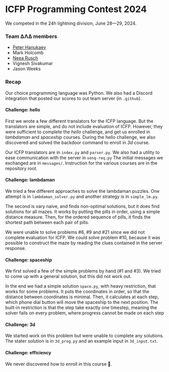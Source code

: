 # ICFP Programming Contest 2024 

We competed in the 24h lightning division, June 28—29, 2024.

### Team ΔΛΔ members

* [Peter Hanukaev](https://peterhanukaev.com/)
* Mark Holcomb
* [Neea Rusch](https://nkrusch.github.io/)
* Vignesh Sivakumar
* Jason Weeks

### Recap

Our choice programming language was Python.
We also had a Discord integration that posted our scores to out team server (in `.github`).

#### Challenge: hello

First we wrote a few different translators for the ICFP language.
But the translators are simple, and do not include evaluation of ICFP.
However, they were sufficient to complete the _hello_ challenge, and get us enrolled in _lambdaman_ and _spaceship_ courses.
During the hello challenge, we also discovered and solved the backdoor command to enroll in _3d_ course.

Our ICFP translators are in `index.py` and `parser.py`.
We also had a utility to ease communication with the server in `senq-req.py`
The initial messages we exchanged are in `messages/`.
Instruction for the various courses are in the repository root.

#### Challenge: lambdaman

We tried a few different approaches to solve the lambdaman puzzles.
One attempt is in `lambdaman_solver.py` and another strategy is in `simple_lm.py`.

The second is vary naive, and finds non-optimal solutions, but it does find solutions for all mazes.
It works by putting the pills in order, using a simple distance measure. 
Then, for the ordered sequence of pills, it finds the shortest path between each pair of pills. 

We were unable to solve problems #6, #9 and #21 since we did not complete evaluation for ICFP.
We could solve problem #10, because it was possible to construct the maze by reading the clues contained in the server response.

#### Challenge: spaceship

We first solved a few of the simple problems by hand (#1 and #3).
We tried to come up with a general solution, but this did not work out.

In the end we had a simple solution `space.py`, with heavy restriction, that works for some problems.
It puts the coordinates in order, so that the distance between coordinates is minimal. 
Then, it calculates at each step, which phone dial button will move the spaceship to the next position.
The built-in restriction is that the step take exactly one timestep,
meaning the solver fails on every problem, where progress cannot be made on each step

#### Challenge: 3d

We started work on this problem but were unable to complete any solutions.
The stater solution is in `3d_prog.py` and an example input in `3d_input.txt`.

#### Challenge: efficiency

We never discovered how to enroll in this course 🙁.
